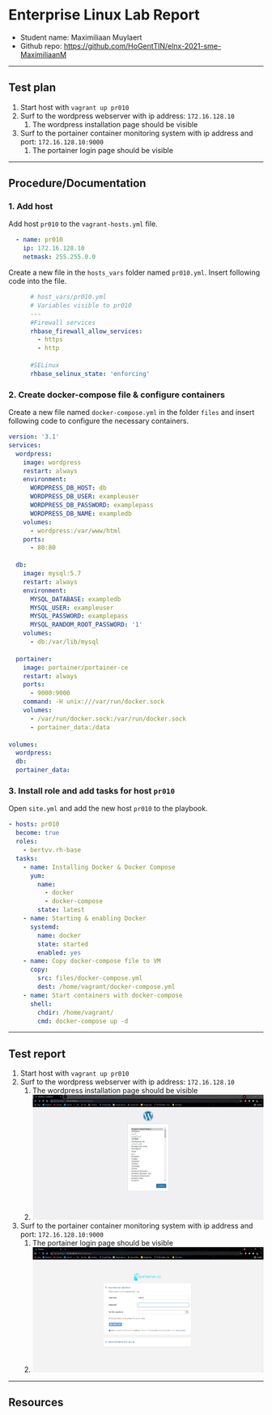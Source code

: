 # Enterprise Linux Lab Report

- Student name: Maximiliaan Muylaert
- Github repo: <https://github.com/HoGentTIN/elnx-2021-sme-MaximiliaanM>

---

## Test plan

1. Start host with `vagrant up pr010`
2. Surf to the wordpress webserver with ip address: `172.16.128.10`
   1. The wordpress installation page should be visible
3. Surf to the portainer container monitoring system with ip address and port: `172.16.128.10:9000`
   1. The portainer login page should be visible

---

## Procedure/Documentation

### 1. Add host

Add host `pr010` to the `vagrant-hosts.yml` file.

```yaml
  - name: pr010
    ip: 172.16.128.10
    netmask: 255.255.0.0
```
Create a new file in the `hosts_vars` folder named `pr010.yml`. Insert following code into the file.

```yaml
      # host_vars/pr010.yml
      # Variables visible to pr010
      ---
      #Firewall services
      rhbase_firewall_allow_services:
        - https
        - http

      #SELinux
      rhbase_selinux_state: 'enforcing'
```
### 2. Create docker-compose file & configure containers

Create a new file named `docker-compose.yml` in the folder `files` and insert following code to configure the necessary containers.

```yaml
version: '3.1'
services:
  wordpress:
    image: wordpress
    restart: always
    environment:
      WORDPRESS_DB_HOST: db
      WORDPRESS_DB_USER: exampleuser
      WORDPRESS_DB_PASSWORD: examplepass
      WORDPRESS_DB_NAME: exampledb
    volumes:
      - wordpress:/var/www/html
    ports:
      - 80:80

  db:
    image: mysql:5.7
    restart: always
    environment:
      MYSQL_DATABASE: exampledb
      MYSQL_USER: exampleuser
      MYSQL_PASSWORD: examplepass
      MYSQL_RANDOM_ROOT_PASSWORD: '1'
    volumes:
      - db:/var/lib/mysql

  portainer:
    image: portainer/portainer-ce
    restart: always
    ports:
      - 9000:9000
    command: -H unix:///var/run/docker.sock
    volumes:
      - /var/run/docker.sock:/var/run/docker.sock
      - portainer_data:/data

volumes:
  wordpress:
  db:
  portainer_data:
```
### 3. Install role and add tasks for host `pr010`

Open `site.yml` and add the new host `pr010` to the playbook.

```yaml
- hosts: pr010
  become: true
  roles:
    - bertvv.rh-base
  tasks:
    - name: Installing Docker & Docker Compose
      yum: 
        name: 
          - docker
          - docker-compose
        state: latest
    - name: Starting & enabling Docker
      systemd:
        name: docker
        state: started
        enabled: yes
    - name: Copy docker-compose file to VM
      copy:
        src: files/docker-compose.yml
        dest: /home/vagrant/docker-compose.yml
    - name: Start containers with docker-compose
      shell:
        chdir: /home/vagrant/
        cmd: docker-compose up -d
```
    
---

## Test report

1. Start host with `vagrant up pr010`
2. Surf to the wordpress webserver with ip address: `172.16.128.10`
   1. The wordpress installation page should be visible
   2. ![Docker-Wordpress](img/docker-wordpress.JPG)
3. Surf to the portainer container monitoring system with ip address and port: `172.16.128.10:9000`
   1. The portainer login page should be visible
   2. ![Docker-Portainer](img/docker-portainer.JPG)

---

## Resources
